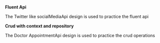 <b>Fluent Api</b>

The Twitter like socialMediaApi design is used to practice the fluent api

<b>Crud with context and repository</b>

The Doctor AppointmentApi design is used to practice the crud operations
